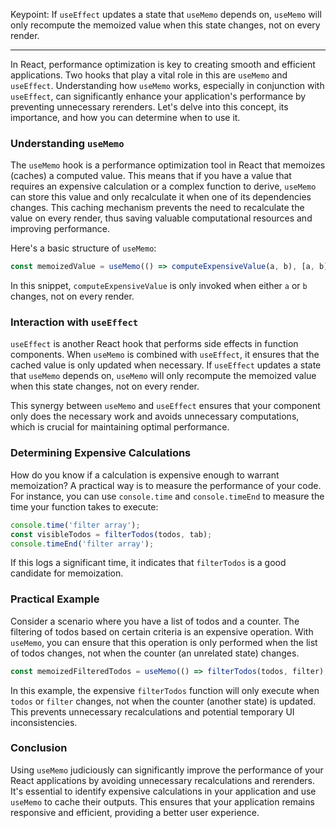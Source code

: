 

Keypoint: If `useEffect` updates a state that `useMemo` depends on, `useMemo` will only recompute the memoized value when this state changes, not on every render.

---

In React, performance optimization is key to creating smooth and efficient applications. Two hooks that play a vital role in this are `useMemo` and `useEffect`. Understanding how `useMemo` works, especially in conjunction with `useEffect`, can significantly enhance your application's performance by preventing unnecessary rerenders. Let's delve into this concept, its importance, and how you can determine when to use it.

### Understanding `useMemo`

The `useMemo` hook is a performance optimization tool in React that memoizes (caches) a computed value. This means that if you have a value that requires an expensive calculation or a complex function to derive, `useMemo` can store this value and only recalculate it when one of its dependencies changes. This caching mechanism prevents the need to recalculate the value on every render, thus saving valuable computational resources and improving performance.

Here's a basic structure of `useMemo`:

```javascript
const memoizedValue = useMemo(() => computeExpensiveValue(a, b), [a, b]);
```

In this snippet, `computeExpensiveValue` is only invoked when either `a` or `b` changes, not on every render.

### Interaction with `useEffect`

`useEffect` is another React hook that performs side effects in function components. When `useMemo` is combined with `useEffect`, it ensures that the cached value is only updated when necessary. If `useEffect` updates a state that `useMemo` depends on, `useMemo` will only recompute the memoized value when this state changes, not on every render.

This synergy between `useMemo` and `useEffect` ensures that your component only does the necessary work and avoids unnecessary computations, which is crucial for maintaining optimal performance.

### Determining Expensive Calculations

How do you know if a calculation is expensive enough to warrant memoization? A practical way is to measure the performance of your code. For instance, you can use `console.time` and `console.timeEnd` to measure the time your function takes to execute:

```javascript
console.time('filter array');
const visibleTodos = filterTodos(todos, tab);
console.timeEnd('filter array');
```

If this logs a significant time, it indicates that `filterTodos` is a good candidate for memoization.

### Practical Example

Consider a scenario where you have a list of todos and a counter. The filtering of todos based on certain criteria is an expensive operation. With `useMemo`, you can ensure that this operation is only performed when the list of todos changes, not when the counter (an unrelated state) changes.

```javascript
const memoizedFilteredTodos = useMemo(() => filterTodos(todos, filter), [todos, filter]);
```

In this example, the expensive `filterTodos` function will only execute when `todos` or `filter` changes, not when the counter (another state) is updated. This prevents unnecessary recalculations and potential temporary UI inconsistencies.

### Conclusion

Using `useMemo` judiciously can significantly improve the performance of your React applications by avoiding unnecessary recalculations and rerenders. It's essential to identify expensive calculations in your application and use `useMemo` to cache their outputs. This ensures that your application remains responsive and efficient, providing a better user experience.
